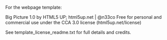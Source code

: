 

For the webpage template:

Big Picture 1.0 by HTML5 UP; html5up.net | @n33co
Free for personal and commercial use under the CCA 3.0 license (html5up.net/license)

See template_license_readme.txt for full details and credits.